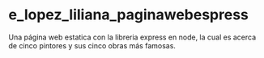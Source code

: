# e_lopez_liliana_paginawebespress
Una página web estatica con la libreria express en node, la cual es acerca de cinco pintores y sus cinco obras más famosas.
